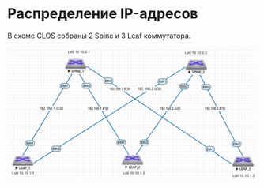 
Распределение IP-адресов
============

В схеме CLOS собраны 2 Spine и 3 Leaf коммутатора.

![Схема](CLOS.png "CLOS-топология")


